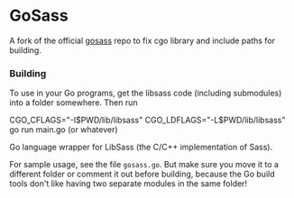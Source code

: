 GoSass
======

A fork of the official [gosass](https://github.com/moovweb/gosass) repo to fix cgo library and include paths for building. 

### Building

To use in your Go programs, get the libsass code (including submodules) into a folder somewhere. Then run

CGO_CFLAGS="-I$PWD/lib/libsass" CGO_LDFLAGS="-L$PWD/lib/libsass" go run main.go (or whatever)


Go language wrapper for LibSass (the C/C++ implementation of Sass).

For sample usage, see the file `gosass.go`. But make sure you move it to a different folder or comment it out before building, because the Go build tools don't like having two separate modules in the same folder!
